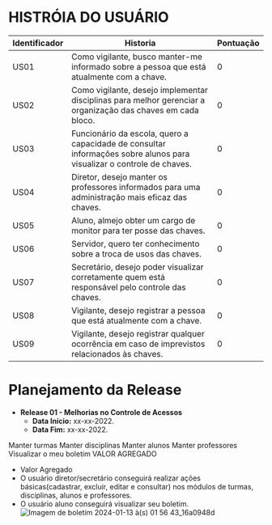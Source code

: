 # HISTRÓIA DO USUÁRIO
| Identificador | Historia | Pontuação
| --- | --- | --- | 
| US01 | Como vigilante, busco manter-me informado sobre a pessoa que está atualmente com a chave. | 0
| US02 | Como vigilante, desejo implementar disciplinas para melhor gerenciar a organização das chaves em cada bloco. | 0
| US03 | Funcionário da escola, quero a capacidade de consultar informações sobre alunos para visualizar o controle de chaves. | 0
| US04 | Diretor, desejo manter os professores informados para uma administração mais eficaz das chaves. | 0
| US05 | Aluno, almejo obter um cargo de monitor para ter posse das chaves. | 0
| US06 | Servidor, quero ter conhecimento sobre a troca de usos das chaves. | 0
| US07 | Secretário, desejo poder visualizar corretamente quem está responsável pelo controle das chaves. | 0
| US08 | Vigilante, desejo registrar a pessoa que está atualmente com a chave. | 0
| US09 | Vigilante, desejo registrar qualquer ocorrência em caso de imprevistos relacionados às chaves. | 0

# Planejamento da Release

* **Release 01 - Melhorias no Controle de Acessos**
  * **Data Início:** xx-xx-2022.
  * **Data Fim:** xx-xx-2022.

Manter turmas
Manter disciplinas
Manter alunos
Manter professores
Visualizar o meu boletim
VALOR AGREGADO

* Valor Agregado
* O usuário diretor/secretário conseguirá realizar ações básicas(cadastrar, excluir, editar e consultar) nos módulos de turmas, disciplinas, alunos e professores.
* O usuário aluno conseguirá visualizar seu boletim.                                                                                                      
![Imagem de boletim 2024-01-13 à(s) 01 56 43_16a0948d](https://github.com/FelipeXPZ/documento-de-visao./assets/144725344/0112248d-bf63-4cd7-ae07-1caf92d77ed6)
